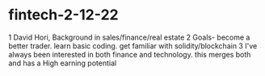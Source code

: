 # fintech-2-12-22
1 David Hori, Background in sales/finance/real estate
2 Goals- become a better trader.  learn basic coding. get familiar with solidity/blockchain
3 I've always been interested in both finance and technology.  this merges both and has a High earning potential
